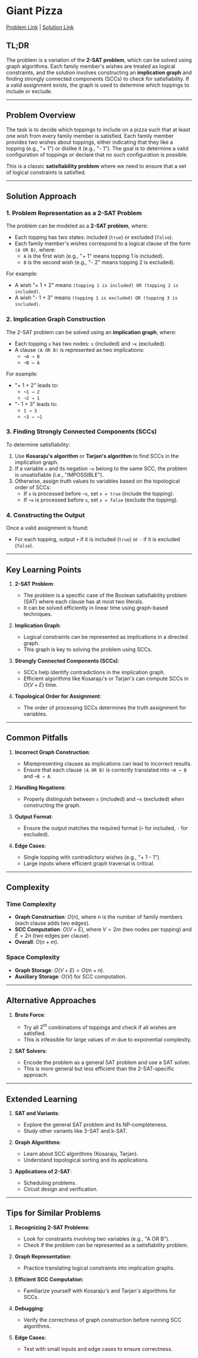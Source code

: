 # Giant Pizza

[Problem Link](https://cses.fi/problemset/task/1684) | [Solution Link](../../solutions/04_Graph_Algorithms/26_1684_Giant_Pizza.cpp)

## TL;DR

The problem is a variation of the **2-SAT problem**, which can be solved using graph algorithms. Each family member's wishes are treated as logical constraints, and the solution involves constructing an **implication graph** and finding strongly connected components (SCCs) to check for satisfiability. If a valid assignment exists, the graph is used to determine which toppings to include or exclude.

---

## Problem Overview

The task is to decide which toppings to include on a pizza such that at least one wish from every family member is satisfied. Each family member provides two wishes about toppings, either indicating that they like a topping (e.g., "+ 1") or dislike it (e.g., "- 1"). The goal is to determine a valid configuration of toppings or declare that no such configuration is possible.

This is a classic **satisfiability problem** where we need to ensure that a set of logical constraints is satisfied.

---

## Solution Approach

### 1. Problem Representation as a 2-SAT Problem
The problem can be modeled as a **2-SAT problem**, where:
- Each topping has two states: included (`true`) or excluded (`false`).
- Each family member's wishes correspond to a logical clause of the form `(A OR B)`, where:
  - `A` is the first wish (e.g., "+ 1" means topping 1 is included).
  - `B` is the second wish (e.g., "- 2" means topping 2 is excluded).

For example:
- A wish "+ 1 + 2" means `(topping 1 is included) OR (topping 2 is included)`.
- A wish "- 1 + 3" means `(topping 1 is excluded) OR (topping 3 is included)`.

### 2. Implication Graph Construction
The 2-SAT problem can be solved using an **implication graph**, where:
- Each topping `x` has two nodes: `x` (included) and `¬x` (excluded).
- A clause `(A OR B)` is represented as two implications:
  - `¬A → B`
  - `¬B → A`

For example:
- "+ 1 + 2" leads to:
  - `¬1 → 2`
  - `¬2 → 1`
- "- 1 + 3" leads to:
  - `1 → 3`
  - `¬3 → ¬1`

### 3. Finding Strongly Connected Components (SCCs)
To determine satisfiability:
1. Use **Kosaraju's algorithm** or **Tarjan's algorithm** to find SCCs in the implication graph.
2. If a variable `x` and its negation `¬x` belong to the same SCC, the problem is unsatisfiable (i.e., "IMPOSSIBLE").
3. Otherwise, assign truth values to variables based on the topological order of SCCs:
   - If `x` is processed before `¬x`, set `x = true` (include the topping).
   - If `¬x` is processed before `x`, set `x = false` (exclude the topping).

### 4. Constructing the Output
Once a valid assignment is found:
- For each topping, output `+` if it is included (`true`) or `-` if it is excluded (`false`).

---

## Key Learning Points

1. **2-SAT Problem**:
   - The problem is a specific case of the Boolean satisfiability problem (SAT) where each clause has at most two literals.
   - It can be solved efficiently in linear time using graph-based techniques.

2. **Implication Graph**:
   - Logical constraints can be represented as implications in a directed graph.
   - This graph is key to solving the problem using SCCs.

3. **Strongly Connected Components (SCCs)**:
   - SCCs help identify contradictions in the implication graph.
   - Efficient algorithms like Kosaraju's or Tarjan's can compute SCCs in $O(V + E)$ time.

4. **Topological Order for Assignment**:
   - The order of processing SCCs determines the truth assignment for variables.

---

## Common Pitfalls

1. **Incorrect Graph Construction**:
   - Misrepresenting clauses as implications can lead to incorrect results.
   - Ensure that each clause `(A OR B)` is correctly translated into `¬A → B` and `¬B → A`.

2. **Handling Negations**:
   - Properly distinguish between `x` (included) and `¬x` (excluded) when constructing the graph.

3. **Output Format**:
   - Ensure the output matches the required format (`+` for included, `-` for excluded).

4. **Edge Cases**:
   - Single topping with contradictory wishes (e.g., "+ 1 - 1").
   - Large inputs where efficient graph traversal is critical.

---

## Complexity

### Time Complexity
- **Graph Construction**: $O(n)$, where $n$ is the number of family members (each clause adds two edges).
- **SCC Computation**: $O(V + E)$, where $V = 2m$ (two nodes per topping) and $E = 2n$ (two edges per clause).
- **Overall**: $O(n + m)$.

### Space Complexity
- **Graph Storage**: $O(V + E) = O(m + n)$.
- **Auxiliary Storage**: $O(V)$ for SCC computation.

---

## Alternative Approaches

1. **Brute Force**:
   - Try all $2^m$ combinations of toppings and check if all wishes are satisfied.
   - This is infeasible for large values of $m$ due to exponential complexity.

2. **SAT Solvers**:
   - Encode the problem as a general SAT problem and use a SAT solver.
   - This is more general but less efficient than the 2-SAT-specific approach.

---

## Extended Learning

1. **SAT and Variants**:
   - Explore the general SAT problem and its NP-completeness.
   - Study other variants like 3-SAT and k-SAT.

2. **Graph Algorithms**:
   - Learn about SCC algorithms (Kosaraju, Tarjan).
   - Understand topological sorting and its applications.

3. **Applications of 2-SAT**:
   - Scheduling problems.
   - Circuit design and verification.

---

## Tips for Similar Problems

1. **Recognizing 2-SAT Problems**:
   - Look for constraints involving two variables (e.g., "A OR B").
   - Check if the problem can be represented as a satisfiability problem.

2. **Graph Representation**:
   - Practice translating logical constraints into implication graphs.

3. **Efficient SCC Computation**:
   - Familiarize yourself with Kosaraju's and Tarjan's algorithms for SCCs.

4. **Debugging**:
   - Verify the correctness of graph construction before running SCC algorithms.

5. **Edge Cases**:
   - Test with small inputs and edge cases to ensure correctness.